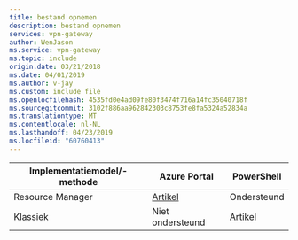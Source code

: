 ```yaml
---
title: bestand opnemen
description: bestand opnemen
services: vpn-gateway
author: WenJason
ms.service: vpn-gateway
ms.topic: include
origin.date: 03/21/2018
ms.date: 04/01/2019
ms.author: v-jay
ms.custom: include file
ms.openlocfilehash: 4535fd0e4ad09fe80f3474f716a14fc35040718f
ms.sourcegitcommit: 3102f886aa962842303c8753fe8fa5324a52834a
ms.translationtype: MT
ms.contentlocale: nl-NL
ms.lasthandoff: 04/23/2019
ms.locfileid: "60760413"
---
```

| **Implementatiemodel/-methode** | **Azure Portal** | **PowerShell** |
| --- | --- | --- |
| Resource Manager |[Artikel](../articles/vpn-gateway/vpn-gateway-howto-multi-site-to-site-resource-manager-portal.md) |Ondersteund |
| Klassiek | Niet ondersteund | [Artikel](../articles/vpn-gateway/vpn-gateway-multi-site.md) |
